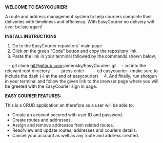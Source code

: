 **WELCOME TO EASYCOURIER!**

A route and address management system to help couriers complete their deliveries with timeliness and efficiency. With EasyCourier no delivery will ever be late again!


**INSTALL INSTRUCTIONS**

1. Go to the EasyCourier repository' main page 
2. Click on the green "Code" button and copy the repository link
3. Paste the link in your terminal followed by the commands shown below;

   - git clone git@github.com:jamensky/EasyCourier-.git
   - cd into the relevant root directory   
   - press enter    
   - cd easycourier- (make sure to include the dash (-) at the end of easycourier)
   
4. And finally, run shotgun in your terminal and follow the given link to the browser page where you will be greeted with the EasyCourier sign in page. 


**EASY COURIER FEATURES:**

This is a CRUD application an therefore as a user will be able to;

- Create an account secured with user ID and password.
- Create routes and addresses.
- Assign and remove addresses from related routes.
- Read/view and update routes, addresses and couriers details. 
- Cancel your account as well as any route and address created.











 
